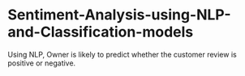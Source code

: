 # Sentiment-Analysis-using-NLP-and-Classification-models
Using NLP, Owner is likely to predict whether the customer review is positive or negative.
